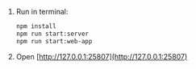 1. Run in terminal:
   ```bash
   npm install
   npm run start:server
   npm run start:web-app
   ```
2. Open [http://127.0.0.1:25807](http://127.0.0.1:25807)
